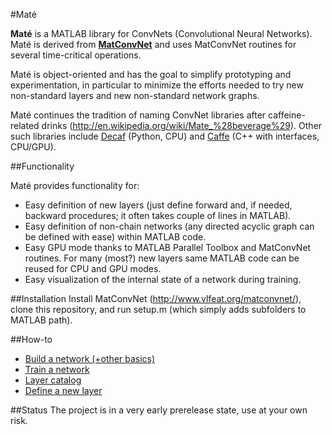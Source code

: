 #Maté

**Maté** is a MATLAB library for ConvNets (Convolutional Neural Networks).
Maté is derived from [**MatConvNet**](http://www.vlfeat.org/matconvnet/) and uses MatConvNet routines for several time-critical operations. 

Maté is object-oriented and has the goal to simplify prototyping and experimentation, in particular
to minimize the efforts needed to try new non-standard layers and new non-standard network graphs.

Maté continues the tradition of naming ConvNet libraries after caffeine-related drinks (http://en.wikipedia.org/wiki/Mate_%28beverage%29).
Other such libraries include [Decaf](https://github.com/UCB-ICSI-Vision-Group/decaf-release) (Python, CPU) and 
[Caffe](http://caffe.berkeleyvision.org/) (C++ with interfaces, CPU/GPU).

##Functionality

Maté provides functionality for:
* Easy definition of new layers (just define forward and, if needed, backward procedures; it often takes couple of lines in MATLAB).
* Easy definition of non-chain networks (any directed acyclic graph can be defined with ease) within MATLAB code.
* Easy GPU mode thanks to MATLAB Parallel Toolbox and MatConvNet routines. For many (most?) new layers same MATLAB code can be reused for CPU and GPU modes.
* Easy visualization of the internal state of a network during training.

##Installation 
Install MatConvNet (http://www.vlfeat.org/matconvnet/), clone this repository, and run setup.m (which simply adds subfolders to MATLAB path).

##How-to
* [Build a network (+other basics)](docs/network.md)
* [Train a network](docs/training.md)
* [Layer catalog](docs/catalog.md)
* [Define a new layer](docs/layer.md)


##Status
The project is in a very early prerelease state, use at your own risk.


